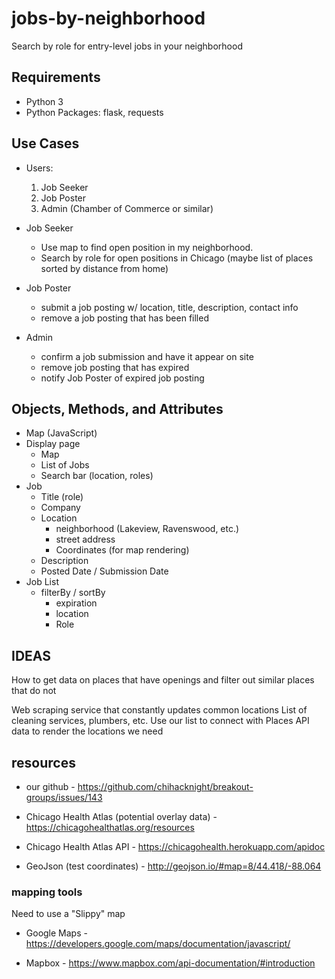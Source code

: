 # jobs-by-neighborhood
Search by role for entry-level jobs in your neighborhood

## Requirements
  * Python 3
  * Python Packages: flask, requests

## Use Cases
  - Users:
    1. Job Seeker
    2. Job Poster
    3. Admin (Chamber of Commerce or similar)

  - Job Seeker
    * Use map to find open position in my neighborhood.
    * Search by role for open positions in Chicago (maybe list of places sorted
      by distance from home)

  - Job Poster
    * submit a job posting w/ location, title, description, contact info
    * remove a job posting that has been filled

  - Admin
    * confirm a job submission and have it appear on site
    * remove job posting that has expired
    * notify Job Poster of expired job posting

## Objects, Methods, and Attributes
  * Map (JavaScript)
  * Display page
    - Map
    - List of Jobs
    - Search bar (location, roles)
  * Job
    - Title (role)
    - Company
    - Location
      * neighborhood (Lakeview, Ravenswood, etc.)
      * street address
      * Coordinates (for map rendering)
    - Description
    - Posted Date / Submission Date
  * Job List
    - filterBy / sortBy
      * expiration
      * location
      * Role


## IDEAS

How to get data on places that have openings and filter out similar places that
do not

Web scraping service that constantly updates common locations
    List of cleaning services, plumbers, etc.
    Use our list to connect with Places API data to render the locations we need





## resources

  * our github - https://github.com/chihacknight/breakout-groups/issues/143

  * Chicago Health Atlas (potential overlay data) - https://chicagohealthatlas.org/resources
  * Chicago Health Atlas API - https://chicagohealth.herokuapp.com/apidoc

  * GeoJson (test coordinates) -  http://geojson.io/#map=8/44.418/-88.064

### mapping tools
Need to use a "Slippy" map

  * Google Maps - https://developers.google.com/maps/documentation/javascript/

  * Mapbox - https://www.mapbox.com/api-documentation/#introduction
